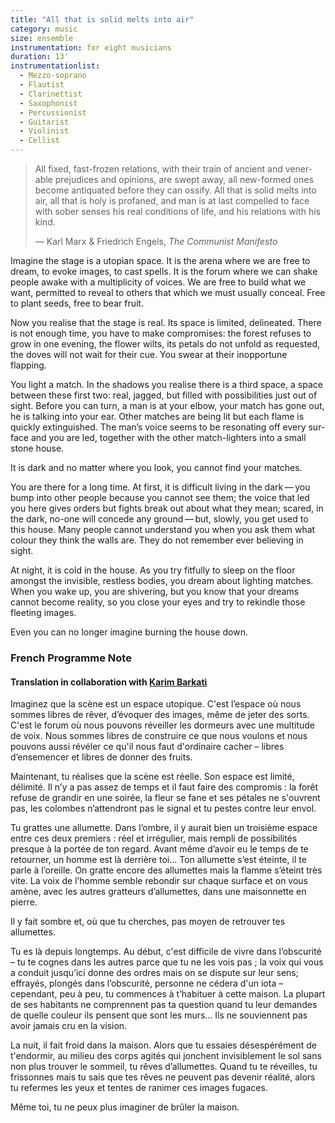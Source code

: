 ```yaml
---
title: "All that is solid melts into air"
category: music
size: ensemble
instrumentation: for eight musicians
duration: 13'
instrumentationlist:
  - Mezzo-soprano
  - Flautist
  - Clarinettist
  - Saxophonist
  - Percussionist
  - Guitarist
  - Violinist
  - Cellist
---
```

> All fixed, fast-frozen re­la­tions, with their train of an­cient and ven­er­able pre­ju­dices and opin­ions, are swept away, all new-formed ones be­come an­ti­quated be­fore they can os­sify. All that is solid melts into air, all that is holy is pro­faned, and man is at last com­pelled to face with sober senses his real con­di­tions of life, and his re­la­tions with his kind.
>
> — Karl Marx & Friedrich Engels, *The Communist Manifesto*

Imagine the stage is a uto­pian space. It is the arena where we are free to dream, to evoke im­ages, to cast spells. It is the forum where we can shake people awake with a mul­ti­pli­city of voices. We are free to build what we want, per­mitted to re­veal to others that which we must usu­ally con­ceal. Free to plant seeds, free to bear fruit.

Now you realise that the stage is real. Its space is lim­ited, de­lin­eated. There is not enough time, you have to make com­prom­ises: the forest re­fuses to grow in one evening, the flower wilts, its petals do not un­fold as re­quested, the doves will not wait for their cue. You swear at their in­op­por­tune flapping.

You light a match. In the shadows you realise there is a third space, a space between these first two: real, jagged, but filled with pos­sib­il­ities just out of sight. Before you can turn, a man is at your elbow, your match has gone out, he is talking into your ear. Other matches are being lit but each flame is quickly ex­tin­guished. The man’s voice seems to be res­on­ating off every sur­face and you are led, to­gether with the other match-lighters into a small stone house.

It is dark and no matter where you look, you cannot find your matches.

You are there for a long time. At first, it is dif­fi­cult living in the dark — you bump into other people be­cause you cannot see them; the voice that led you here gives or­ders but fights break out about what they mean; scared, in the dark, no-one will con­cede any ground — but, slowly, you get used to this house. Many people cannot un­der­stand you when you ask them what colour they think the walls are. They do not re­member ever be­lieving in sight.

At night, it is cold in the house. As you try fit­fully to sleep on the floor amongst the in­vis­ible, rest­less bodies, you dream about lighting matches. When you wake up, you are shiv­ering, but you know that your dreams cannot be­come reality, so you close your eyes and try to re­kindle those fleeting images.

Even you can no longer ima­gine burning the house down.

### French Programme Note

#### Translation in collaboration with [Karim Barkati](http://karim.barkati.online.fr/)

Imaginez que la scène est un espace utopique. C'est l’espace où nous sommes libres de rêver, d’évoquer des images, même de jeter des sorts. C'est le forum où nous pouvons réveiller les dormeurs avec une multitude de voix. Nous sommes libres de construire ce que nous voulons et nous pouvons aussi révéler ce qu'il nous faut d'ordinaire cacher – libres d’ensemencer et libres de donner des fruits.

Maintenant, tu réalises que la scène est réelle. Son espace est limité, délimité. Il n’y a pas assez de temps et il faut faire des compromis : la forêt refuse de grandir en une soirée, la fleur se fane et ses pétales ne s'ouvrent pas, les colombes n’attendront pas le signal et tu pestes contre leur envol.

Tu grattes une allumette. Dans l’ombre, il y aurait bien un troisième espace entre ces deux premiers : réel et irrégulier, mais rempli de possibilités presque à la portée de ton regard. Avant même d’avoir eu le temps de te retourner, un homme est là derrière toi... Ton allumette s’est éteinte, il te parle à l’oreille. On gratte encore des allumettes mais la flamme s’éteint très vite. La voix de l’homme semble rebondir sur chaque surface et on vous amène, avec les autres gratteurs d’allumettes, dans une maisonnette en pierre.

Il y fait sombre et, où que tu cherches, pas moyen de retrouver tes allumettes.

Tu es là depuis longtemps. Au début, c'est difficile de vivre dans l’obscurité – tu te cognes dans les autres parce que tu ne les vois pas ; la voix qui vous a conduit jusqu’ici donne des ordres mais on se dispute sur leur sens; effrayés, plongés dans l’obscurité, personne ne cédera d'un iota – cependant, peu à peu, tu commences à t’habituer à cette maison. La plupart de ses habitants ne comprennent pas ta question quand tu leur demandes de quelle couleur ils pensent que sont les murs... Ils ne souviennent pas avoir jamais cru en la vision.

La nuit, il fait froid dans la maison. Alors que tu essaies désespérément de t'endormir, au milieu des corps agités qui jonchent invisiblement le sol sans non plus trouver le sommeil, tu rêves d’allumettes. Quand tu te réveilles, tu frissonnes mais tu sais que tes rêves ne peuvent pas devenir réalité, alors tu refermes les yeux et tentes de ranimer ces images fugaces.

Même toi, tu ne peux plus imaginer de brûler la maison.
